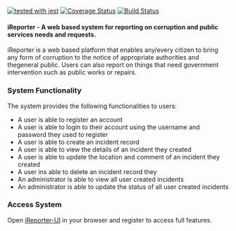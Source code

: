 [![tested with jest](https://img.shields.io/badge/tested_with-jest-99424f.svg)](https://github.com/facebook/jest)
[![Coverage Status](https://coveralls.io/repos/github/ogiste/ireporter/badge.svg)](https://coveralls.io/github/ogiste/ireporter)
[![Build Status](https://travis-ci.org/ogiste/ireporter.svg?branch=gh-pages)](https://travis-ci.org/ogiste/ireporter)
#### iReporter - A web based system for reporting on corruption and public services needs and requests.

iReporter is a web based platform that enables any/every citizen to bring any form of corruption to the notice of appropriate authorities and thegeneral public. Users can also report on things that need government intervention such as public works or repairs.

### System Functionality
The system provides the following functionalities to users:
* A user is able to register an account
* A user is able to login to their account using the username and password they used to register
* A user is able to create an incident record
* A user is able to view the details of an incident they created
* A user is able to update the location and comment of an incident they created
* A user ins able to delete an incident record they
* An administrator is able to view all user created incidents
* An administrator is able to update the status of all user created incidents



### Access System
Open [iReporter-UI](https://ogiste.github.io/ireporter/UI/index.html) in your browser and register to access full features.
